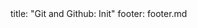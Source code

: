 <frontmatter>
title: "Git and Github: Init"
footer: footer.md
</frontmatter>

<include src="unit-inPage-asFlat.md" boilerplate />
